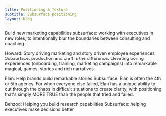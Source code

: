 ```yaml
---
title: Positioning & Texture
subtitle: Subsurface positioning
layout: blog
---
```


Build new marketing capabilities
subsurface: working with executives in new roles, to intentionally blur the boundaries between consulting and coaching.

Howard:
Story driving marketing and story driven employee experiences
Subsurface: production and craft is the difference. Elevating boring experiences (onboarding, training, marketing campaigns) into remarkable magical, games, stories and rich narratives.

Elan:
Help brands build remarkable stories
Subsurface: Elan is often the 4th or 5th agency. For when everyone else failed, Elan has a unique ability to cut through the chaos in difficult situations to create clarity, with positioning that's simply MORE TRUE than the people that tried and failed.

Behzod:
Helping you build research capabilities
Subsurface: helping executives make decisions better

